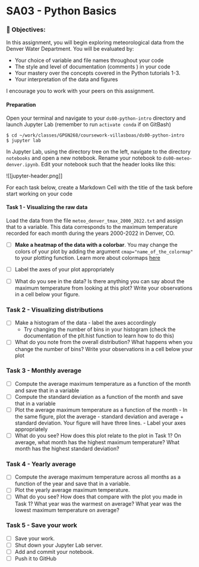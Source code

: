 # SA03 - Python Basics

### 🎯 Objectives: 
In this assignment, you will begin exploring meteorological data from the Denver Water Department. You will be evaluated by:
- Your choice of variable and file names throughout your code
- The style and level of documentation (comments ) in your code
- Your mastery over the concepts covered in the Python tutorials 1-3.
- Your interpretation of the data and figures

I encourage you to work with your peers on this assignment. 

#### Preparation

Open your terminal and navigate to your  `ds00-python-intro` directory and launch Jupyter Lab (remember to run `activate conda` if on GitBash)

```
$ cd ~/work/classes/GPGN268/coursework-villasboas/ds00-python-intro
$ jupyter lab
```

In Jupyter Lab, using the directory tree on the left,  navigate to the directory `notebooks` and open a new notebook. Rename your notebook to `ds00-meteo-denver.ipynb`. Edit your notebook such that the header looks like this:

![[jupyter-header.png]]

For each task below, create a Markdown Cell with the title of the task before start working on your code

#### Task 1 - Visualizing the raw data
Load the data from the file `meteo_denver_tmax_2000_2022.txt` and assign that to a variable. This data corresponds to the maximum temperature recorded for each month during the years 2000-2022  in Denver, CO. 
- [ ] **Make a heatmap of the data with a colorbar**. You may change the colors of your plot by adding the argument `cmap="name_of_the_colormap"` to your plotting function. Learn more about colormaps [here](https://matplotlib.org/stable/tutorials/colors/colormaps.html)
- [ ] Label the axes of your plot appropriately
- [ ] What do you see in the data? Is there anything you can say about the maximum temperature from looking at this plot? Write your observations in a cell below your figure.


### Task 2 - Visualizing distributions

- [ ] Make a histogram of the data - label the axes accordingly 
	- Try changing the number of bins in your histogram (check the documentation of the plt.hist function to learn how to do this) 
- [ ] What do you note from the overall distribution? What happens when you change the number of bins? Write your observations in a cell below your plot

### Task 3 - Monthly average

- [ ] Compute the average maximum temperature as a function of the month and save that in a variable
- [ ] Compute the standard deviation as a function of the month and save that in a variable
- [ ] Plot the average maximum temperature as a function of the month 
		- In the same figure, plot the average - standard deviation and average + standard deviation. Your figure will have three lines. 
		- Label your axes appropriately 
- [ ] What do you see? How does this plot relate to the plot in Task 1?  On average, what month has the highest maximum temperature? What month has the highest standard deviation?

### Task 4 - Yearly average
- [ ] Compute the average maximum temperature across all months as a function of the year and save that in a variable.
- [ ] Plot the yearly average maximum temperature.
- [ ] What do you see? How does that compare with the plot you made in Task 1?  What year was the warmest on average? What year was the lowest maximum temperature on average?

### Task 5 - Save your work
- [ ] Save your work. 
- [ ] Shut down your Jupyter Lab server.
- [ ] Add and commit your notebook.
- [ ] Push it to GitHub
